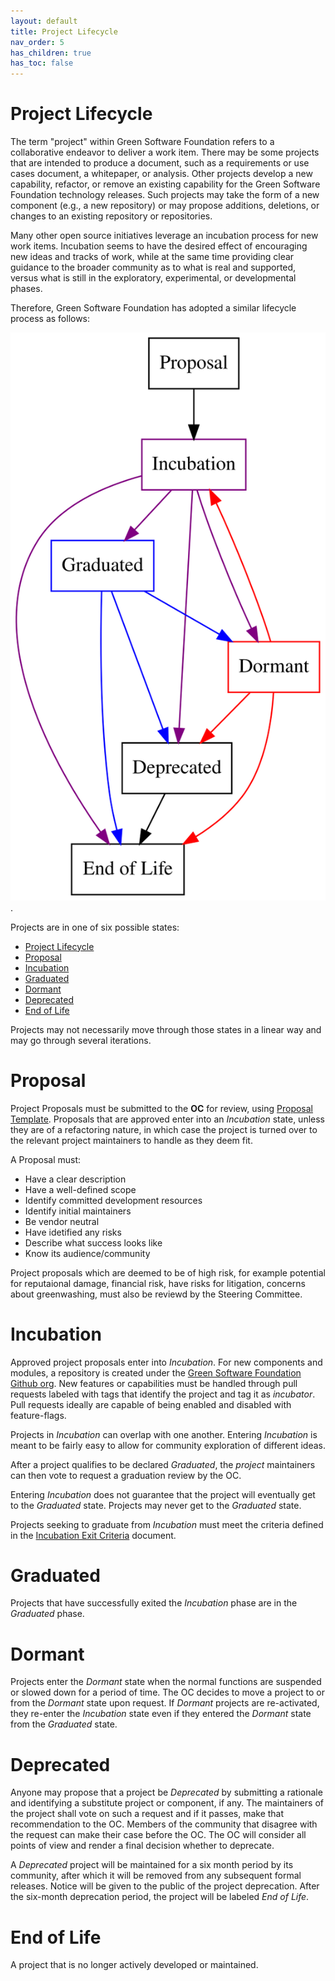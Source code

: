 ```yaml
---
layout: default
title: Project Lifecycle
nav_order: 5
has_children: true
has_toc: false
---
```

[//]: # (SPDX-License-Identifier: CC-BY-4.0)

# Project Lifecycle

The term "project" within Green Software Foundation refers to a collaborative endeavor to deliver a work item. There may be some projects that are intended to produce a document, such as a requirements or use cases document, a whitepaper, or analysis. Other projects develop a new capability, refactor, or remove an existing capability for the Green Software Foundation technology releases. Such projects may take the form of a new component (e.g., a new repository) or may propose additions, deletions, or changes to an existing repository or repositories.

Many other open source initiatives leverage an incubation process for new work items. Incubation seems to have the desired effect of encouraging new ideas and tracks of work, while at the same time providing clear guidance to the broader community as to what is real and supported, versus what is still in the exploratory, experimental, or developmental phases.

Therefore, Green Software Foundation has adopted a similar lifecycle process as follows:

![Project lifecycle in graph format](project-lifecycle.svg "Project Lifecycle Graph").

Projects are in one of six possible states:

- [Project Lifecycle](#project-lifecycle)
- [Proposal](#proposal)
- [Incubation](#incubation)
- [Graduated](#graduated)
- [Dormant](#dormant)
- [Deprecated](#deprecated)
- [End of Life](#end-of-life)

Projects may not necessarily move through those states in a linear way and may go through several iterations.

# Proposal

Project Proposals must be submitted to the **OC** for review, using [Proposal Template](TODO). Proposals that are approved enter into an *Incubation* state, unless they are of a refactoring nature, in which case the project is turned over to the relevant project maintainers to handle as they deem fit.

A Proposal must:

-   Have a clear description
-   Have a well-defined scope
-   Identify committed development resources
-   Identify initial maintainers
-   Be vendor neutral
-   Have idetified any risks
-   Describe what success looks like
-   Know its audience/community

Project proposals which are deemed to be of high risk, for example potential for reputaional damage, financial risk, have risks for litigation, concerns about greenwashing, must also be reviewd by the Steering Committee.

# Incubation

Approved project proposals enter into *Incubation*. For new components and modules, a repository is created under the [Green Software Foundation Github org](https://github.com/Green-Software-Foundation). New features or capabilities must be handled through pull requests labeled with tags that identify the project and tag it as *incubator*. Pull requests ideally are capable of being enabled and disabled with feature-flags.

Projects in *Incubation* can overlap with one another. Entering *Incubation* is meant to be fairly easy to allow for community exploration of different ideas.

After a project qualifies to be declared *Graduated*, the *project* maintainers can then vote to request a graduation review by the OC.

Entering *Incubation* does not guarantee that the project will eventually get to the *Graduated* state. Projects may never get to the *Graduated* state.

Projects seeking to graduate from *Incubation* must meet the criteria defined in the [Incubation Exit Criteria](./project-incubation-exit.md) document.

# Graduated

Projects that have successfully exited the *Incubation* phase are in the *Graduated* phase.

# Dormant

Projects enter the *Dormant* state when the normal functions are suspended or slowed down for a period of time. The OC decides to move a project to or from the *Dormant* state upon request. If *Dormant* projects are re-activated, they re-enter the *Incubation* state even if they entered the *Dormant* state from the *Graduated* state.

# Deprecated

Anyone may propose that a project be *Deprecated* by submitting a rationale and identifying a substitute project or component, if any. The maintainers of the project shall vote on such a request and if it passes, make that recommendation to the OC. Members of the community that disagree with the request can make their case before the OC. The OC will consider all points of view and render a final decision whether to deprecate.

A *Deprecated* project will be maintained for a six month period by its community, after which it will be removed from any subsequent formal releases. Notice will be given to the public of the project deprecation. After the six-month deprecation period, the project will be labeled *End of Life*.

# End of Life

A project that is no longer actively developed or maintained.
